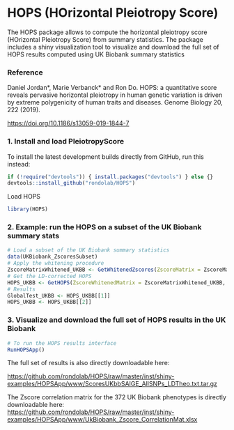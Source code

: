 # HOPS (HOrizontal Pleiotropy Score)

The HOPS package allows to compute the horizontal pleiotropy score (HOrizontal Pleiotropy Score) from summary statistics.
The package includes a shiny visualization tool to visualize and download the full set of HOPS results computed using UK Biobank summary statistics

### Reference

Daniel Jordan*, Marie Verbanck* and Ron Do. HOPS: a quantitative score reveals pervasive horizontal pleiotropy in human genetic variation is driven by extreme polygenicity of human traits and diseases. Genome Biology 20, 222 (2019).

<https://doi.org/10.1186/s13059-019-1844-7>

### 1. Install and load PleiotropyScore
To install the latest development builds directly from GitHub, run this instead:
```r
if (!require("devtools")) { install.packages("devtools") } else {}
devtools::install_github("rondolab/HOPS")
```
Load HOPS 
```r
library(HOPS)
```

### 2. Example: run the HOPS on a subset of the UK Biobank summary stats
```r
# Load a subset of the UK Biobank summary statistics
data(UKBiobank_ZscoresSubset)
# Apply the whitening procedure
ZscoreMatrixWhitened_UKBB <- GetWhitenedZscores(ZscoreMatrix = ZscoreMatrix_UKBB, ZscoreCorMatrix = ZscoreCorMatrix_UKBB)
# Get the LD-corrected HOPS
HOPS_UKBB <- GetHOPS(ZscoreWhitenedMatrix = ZscoreMatrixWhitened_UKBB, RSids = SNPinfo_UKBB$SNPid, LDCorrected = TRUE, POLYGENICITYCorrected = FALSE, GlobalTest = TRUE)
# Results
GlobalTest_UKBB <- HOPS_UKBB[[1]]
HOPS_UKBB <- HOPS_UKBB[[2]]
```
### 3. Visualize and download the full set of HOPS results in the UK Biobank
```r
# To run the HOPS results interface
RunHOPSApp()
```
The full set of results is also directly downloadable here:

https://github.com/rondolab/HOPS/raw/master/inst/shiny-examples/HOPSApp/www/ScoresUKbbSAIGE_AllSNPs_LDTheo.txt.tar.gz

The Zscore correlation matrix for the 372 UK Biobank phenotypes is directly downloadable here:
https://github.com/rondolab/HOPS/raw/master/inst/shiny-examples/HOPSApp/www/UkBiobank_Zscore_CorrelationMat.xlsx
